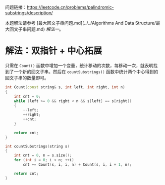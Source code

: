 问题链接：https://leetcode.cn/problems/palindromic-substrings/description/

本题解法请参考 [最大回文子串问题.md](../../Algorithms And Data Structure/最大回文子串问题.md) *解法一*。

# 解法：双指针 + 中心拓展

只需在 `Count()` 函数中增加一个变量，统计移动的次数，每移动一次，就表明找到了一个新的回文子串。然后在 `countSubstrings()` 函数中统计两个中心得到的回文子串的数量即可。

```cpp
int Count(const string& s, int left, int right, int n)
{
    int cnt = 0;
    while (left >= 0 && right < n && s[left] == s[right])
    {
        --left;
        ++right;
        ++cnt;
    }

    return cnt;
}

int countSubstrings(string s)
{
    int cnt = 0, n = s.size();
    for (int i = 0; i < n; ++i)
        cnt += Count(s, i, i, n) + Count(s, i, i + 1, n);

    return cnt;
}
```


